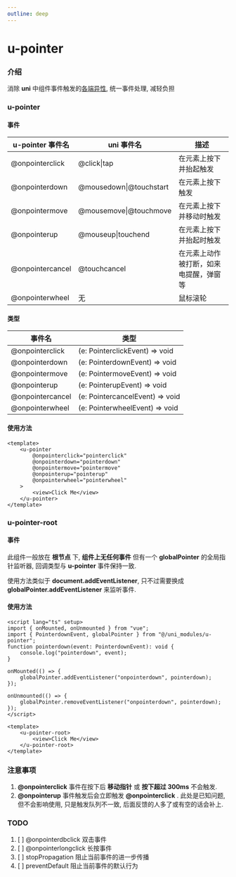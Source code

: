 ```yaml
---
outline: deep
---
```


# u-pointer

### 介绍

消除 **uni** 中组件事件触发的[各端异性](https://doc.dcloud.net.cn/uni-app-x/component/common.html#%E7%BB%84%E4%BB%B6%E5%85%A8%E5%B1%80%E4%BA%8B%E4%BB%B6), 统一事件处理, 减轻负担

### u-pointer

#### 事件

| **u-pointer 事件名** | uni 事件名              | 描述                                   |
| -------------------- | ----------------------- | -------------------------------------- |
| @onpointerclick      | @click\|tap             | 在元素上按下并抬起触发                 |
| @onpointerdown       | @mousedown\|@touchstart | 在元素上按下触发                       |
| @onpointermove       | @mousemove\|@touchmove  | 在元素上按下并移动时触发               |
| @onpointerup         | @mouseup\|touchend      | 在元素上按下并抬起时触发               |
| @onpointercancel     | @touchcancel            | 在元素上动作被打断，如来电提醒，弹窗等 |
| @onpointerwheel      | 无                      | 鼠标滚轮                               |

#### 类型

| **事件名**       | 类型                            |
| ---------------- | ------------------------------- |
| @onpointerclick  | (e: PointerclickEvent) => void  |
| @onpointerdown   | (e: PointerdownEvent) => void   |
| @onpointermove   | (e: PointermoveEvent) => void   |
| @onpointerup     | (e: PointerupEvent) => void     |
| @onpointercancel | (e: PointercancelEvent) => void |
| @onpointerwheel  | (e: PointerwheelEvent) => void  |

#### 使用方法

```vue
<template>
	<u-pointer
		@onpointerclick="pointerclick"
		@onpointerdown="pointerdown"
		@onpointermove="pointermove"
		@onpointerup="pointerup"
		@onpointerwheel="pointerwheel"
	>
		<view>Click Me</view>
	</u-pointer>
</template>
```

### u-pointer-root

#### 事件

此组件一般放在 **根节点** 下, **组件上无任何事件** 但有一个 **globalPointer** 的全局指针监听器, 回调类型与 **u-pointer** 事件保持一致.

使用方法类似于 **document.addEventListener**, 只不过需要换成 **globalPointer.addEventListener** 来监听事件.

#### 使用方法

```vue
<script lang="ts" setup>
import { onMounted, onUnmounted } from "vue";
import { PointerdownEvent, globalPointer } from "@/uni_modules/u-pointer";
function pointerdown(event: PointerdownEvent): void {
	console.log("pointerdown", event);
}

onMounted(() => {
	globalPointer.addEventListener("onpointerdown", pointerdown);
});

onUnmounted(() => {
	globalPointer.removeEventListener("onpointerdown", pointerdown);
});
</script>

<template>
	<u-pointer-root>
		<view>Click Me</view>
	</u-pointer-root>
</template>
```

### 注意事项

1. **@onpointerclick** 事件在按下后 **移动指针** 或 **按下超过 300ms** 不会触发.
1. **@onpointerup** 事件触发后会立即触发 **@onpointerclick** . 此处是已知问题, 但不会影响使用, 只是触发队列不一致, 后面反馈的人多了或有空的话会补上.

### TODO

1. [ ] @onpointerdbclick 双击事件
2. [ ] @onpointerlongclick 长按事件
3. [ ] stopPropagation 阻止当前事件的进一步传播
4. [ ] preventDefault 阻止当前事件的默认行为
